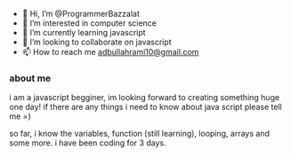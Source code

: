 - 👋 Hi, I’m @ProgrammerBazzalat
- 👀 I’m interested in computer science
- 🌱 I’m currently learning javascript
- 💞️ I’m looking to collaborate on javascript
- 📫 How to reach me adbullahrami10@gmail.com

### about me

i am a javascript begginer, im looking forward to creating something huge one day!
if there are any things i need to know about java script please tell me =)

so far, i know the variables, function (still learning), looping, arrays and some more.
i have been coding for 3 days.
